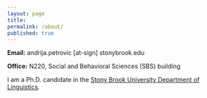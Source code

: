 ```yaml
---
layout: page
title:
permalink: /about/
published: true
---
```


<strong>Email:</strong> andrija.petrovic [at-sign] stonybrook.edu <!--(<em>contact for full CV</em>)-->

<strong>Office:</strong> N220, Social and Behavioral Sciences (SBS) building



I am a Ph.D. candidate in the <a href="https://linguistics.stonybrook.edu/">Stony Brook University Department of Linguistics</a>.
